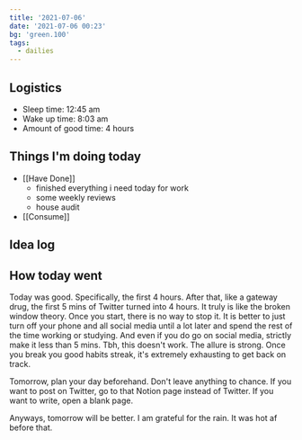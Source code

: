 ```yaml
---
title: '2021-07-06'
date: '2021-07-06 00:23'
bg: 'green.100'
tags:
  - dailies
---
```


## Logistics
- Sleep time: 12:45 am
- Wake up time: 8:03 am
- Amount of good time: 4 hours

## Things I'm doing today

- [[Have Done]]
	- finished everything i need today for work
	- some weekly reviews
	- house audit
- [[Consume]]

## Idea log


## How today went
Today was good. Specifically, the first 4 hours. After that, like a gateway drug, the first 5 mins of Twitter turned into 4 hours. It truly is like the broken window theory. Once you start, there is no way to stop it. It is better to just turn off your phone and all social media until a lot later and spend the rest of the time working or studying. And even if you do go on social media, strictly make it less than 5 mins. Tbh, this doesn't work. The allure is strong. Once you break you good habits streak, it's extremely exhausting to get back on track.

Tomorrow, plan your day beforehand. Don't leave anything to chance. If you want to post on Twitter, go to that Notion page instead of Twitter. If you want to write, open a blank page.

Anyways, tomorrow will be better. I am grateful for the rain. It was hot af before that.